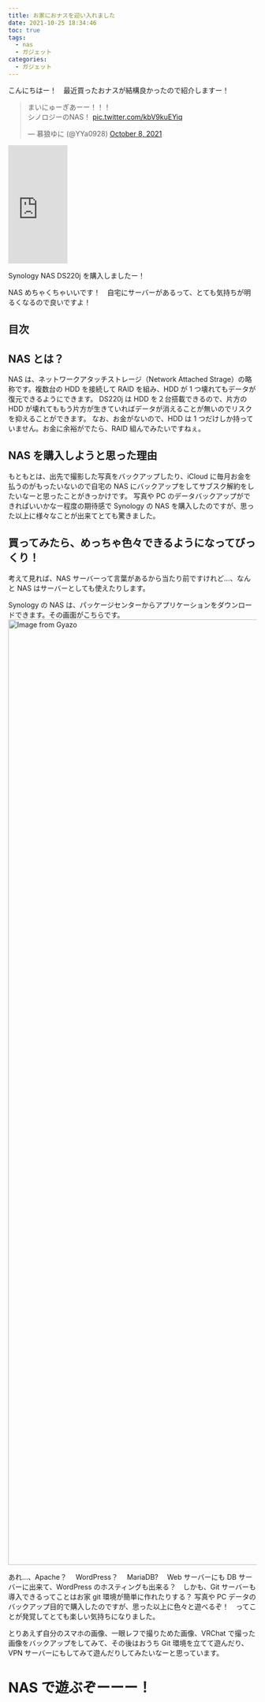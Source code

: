 ```yaml
---
title: お家におナスを迎い入れました
date: 2021-10-25 18:34:46
toc: true
tags:
  - nas
  - ガジェット
categories:
  - ガジェット
---
```


こんにちはー！　最近買ったおナスが結構良かったので紹介しますー！

<blockquote class="twitter-tweet"><p lang="ja" dir="ltr">まいにゅーぎあーー！！！<br>シノロジーのNAS！ <a href="https://t.co/kbV9kuEYiq">pic.twitter.com/kbV9kuEYiq</a></p>&mdash; 慕狼ゆに (@YYa0928) <a href="https://twitter.com/YYa0928/status/1446440817871126535?ref_src=twsrc%5Etfw">October 8, 2021</a></blockquote> <script async src="https://platform.twitter.com/widgets.js" charset="utf-8"></script>

<iframe style="width:120px;height:240px;" marginwidth="0" marginheight="0" scrolling="no" frameborder="0" src="https://rcm-fe.amazon-adsystem.com/e/cm?ref=qf_sp_asin_til&t=hirako0928-22&m=amazon&o=9&p=8&l=as1&IS1=1&detail=1&asins=B085F7KVC2&linkId=7802a9fe68f761f13ee1bf64de30d5e5&bc1=FFFFFF&amp;lt1=_top&fc1=333333&lc1=0066C0&bg1=FFFFFF&f=ifr">
</iframe>

Synology NAS DS220j を購入しましたー！

NAS めちゃくちゃいいです！　自宅にサーバーがあるって、とても気持ちが明るくなるので良いですよ！

## 目次

<!-- toc -->

<!--more-->

## NAS とは？

NAS は、ネットワークアタッチストレージ（Network Attached Strage）の略称です。複数台の HDD を接続して RAID を組み、HDD が 1 つ壊れてもデータが復元できるようにできます。
DS220j は HDD を２台搭載できるので、片方の HDD が壊れてももう片方が生きていればデータが消えることが無いのでリスクを抑えることができます。
なお、お金がないので、HDD は 1 つだけしか持っていません。お金に余裕がでたら、RAID 組んでみたいですねぇ。

## NAS を購入しようと思った理由

もともとは、出先で撮影した写真をバックアップしたり、iCloud に毎月お金を払うのがもったいないので自宅の NAS にバックアップをしてサブスク解約をしたいなーと思ったことがきっかけです。
写真や PC のデータバックアップができればいいかなー程度の期待感で Synology の NAS を購入したのですが、思った以上に様々なことが出来てとても驚きました。

## 買ってみたら、めっちゃ色々できるようになってびっくり！

考えて見れば、NAS サーバーって言葉があるから当たり前ですけれど…、なんと NAS はサーバーとしても使えたりします。

Synology の NAS は、パッケージセンターからアプリケーションをダウンロードできます。その画面がこちらです。
<a href="https://gyazo.com/1763ed96500851ce9ac52460374e6dc0"><img src="https://i.gyazo.com/1763ed96500851ce9ac52460374e6dc0.png" alt="Image from Gyazo" width="1918"/></a>

あれ…、Apache？　 WordPress？　 MariaDB?　 Web サーバーにも DB サーバーに出来て、WordPress のホスティングも出来る？　しかも、Git サーバーも導入できるってことはお家 git 環境が簡単に作れたりする？
写真や PC データのバックアップ目的で購入したのですが、思った以上に色々と遊べるぞ！　ってことが発覚してとても楽しい気持ちになりました。

とりあえず自分のスマホの画像、一眼レフで撮りためた画像、VRChat で撮った画像をバックアップをしてみて、その後はおうち Git 環境を立てて遊んだり、VPN サーバーにもしてみて遊んだりしてみたいなーと思っています。

# NAS で遊ぶぞーーー！
